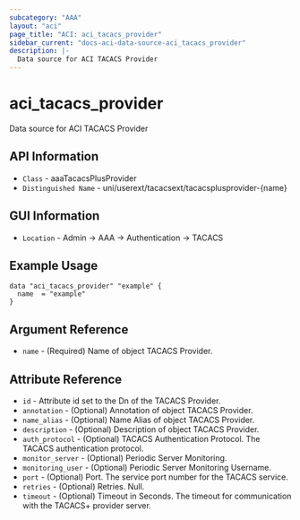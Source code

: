 ```yaml
---
subcategory: "AAA"
layout: "aci"
page_title: "ACI: aci_tacacs_provider"
sidebar_current: "docs-aci-data-source-aci_tacacs_provider"
description: |-
  Data source for ACI TACACS Provider
---
```


# aci_tacacs_provider #

Data source for ACI TACACS Provider


## API Information ##

* `Class` - aaaTacacsPlusProvider
* `Distinguished Name` - uni/userext/tacacsext/tacacsplusprovider-{name}

## GUI Information ##

* `Location` - Admin -> AAA -> Authentication -> TACACS



## Example Usage ##

```hcl
data "aci_tacacs_provider" "example" {
  name  = "example"
}
```

## Argument Reference ##

* `name` - (Required) Name of object TACACS Provider.

## Attribute Reference ##
* `id` - Attribute id set to the Dn of the TACACS Provider.
* `annotation` - (Optional) Annotation of object TACACS Provider.
* `name_alias` - (Optional) Name Alias of object TACACS Provider.
* `description` - (Optional) Description of object TACACS Provider.
* `auth_protocol` - (Optional) TACACS Authentication Protocol. The TACACS authentication protocol.
* `monitor_server` - (Optional) Periodic Server Monitoring.  
* `monitoring_user` - (Optional) Periodic Server Monitoring Username. 
* `port` - (Optional) Port. The service port number for the TACACS service.
* `retries` - (Optional) Retries. Null.
* `timeout` - (Optional) Timeout in Seconds. The timeout for communication with the TACACS+ provider server.
